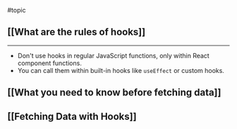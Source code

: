 #topic

## [[What are the rules of hooks]]
___
- Don't use hooks in regular JavaScript functions, only within React component functions.
- You can call them within built-in hooks like `useEffect` or custom hooks.

## [[What you need to know before fetching data]]

## [[Fetching Data with Hooks]]

